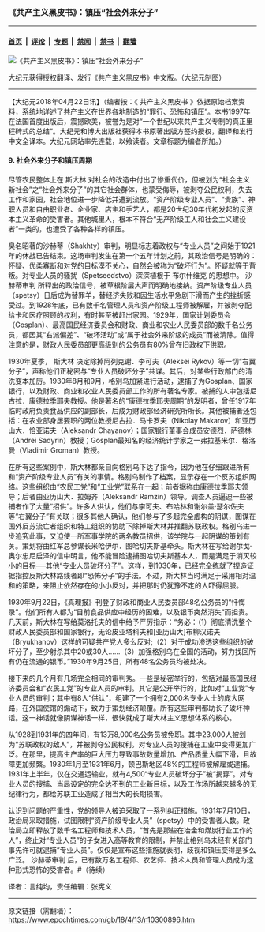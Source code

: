 ### 《共产主义黑皮书》：镇压“社会外来分子”

---

#### [首页](../../../..?n10300896) &nbsp;|&nbsp; [评论](../../../../../epoch-comment?n10300896) &nbsp;|&nbsp; [专题](../../../../../epoch-special?n10300896) &nbsp;|&nbsp; [禁闻](../../../../../epoch-news?n10300896) &nbsp;|&nbsp; [禁书](../../../../../books?n10300896) &nbsp;|&nbsp; [翻墙](https://github.com/gfw-breaker/nogfw/blob/master/README.md?n10300896)


<div><img alt="《共产主义黑皮书》：镇压“社会外来分子”" class="attachment-djy_600_400 size-djy_600_400 wp-post-image" src="https://i.epochtimes.com/assets/uploads/2017/12/dcbb5ad1ea37934a168afd29d68d142e-600x400.jpg"/>
<div class="caption">
 <p>
  大纪元获得授权翻译、发行《共产主义黑皮书》中文版。（大纪元制图）
 </p>
</div></div><hr/><div class="post_content" id="artbody" itemprop="articleBody">
 <!-- article content begin -->
 <p>
  【大纪元2018年04月22日讯】（编者按：《
  <ok href="https://www.epochtimes.com/gb/tag/%E5%85%B1%E4%BA%A7%E4%B8%BB%E4%B9%89%E9%BB%91%E7%9A%AE%E4%B9%A6.html">
   共产主义黑皮书
  </ok>
  》依据原始档案资料，系统地详述了共产主义在世界各地制造的“罪行、恐怖和镇压”。本书1997年在法国首度出版后，震撼欧美，被誉为是对“一个世纪以来共产主义专制的真正里程碑式的总结”。大纪元和博大出版社获得本书原著出版方签约授权，翻译和发行中文全译本。大纪元网站率先连载，以飨读者。文章标题为编者所加。）
 </p>
 <h4>
  9. 社会外来分子和镇压周期
 </h4>
 <p>
  尽管农民整体上在
  <ok href="https://www.epochtimes.com/gb/tag/%E6%96%AF%E5%A4%A7%E6%9E%97.html">
   斯大林
  </ok>
  对社会的改造中付出了惨重代价，但被划为“社会主义新社会”之“社会外来分子”的其它社会群体，也蒙受侮辱，被剥夺公民权利，失去工作和家园，社会地位进一步降低并遭到流放。“资产阶级专业人员”、“贵族”、神职人员和自由职业者、企业家、店主和手艺人，都是20世纪30年代初发起的反资本主义革命的受害者。其他城里人，根本不符合“无产阶级工人和社会主义建设者”一类的，也遭受了各种各样的镇压。
 </p>
 <p>
  臭名昭著的沙赫蒂（Shakhty）审判，明显标志着政权与“专业人员”之间始于1921年的休战已告结束。这场审判发生在第一个五年计划之前，其政治信号是明确的：怀疑、优柔寡断和对党的目标漠不关心，自然会被称为“破坏行为”。怀疑就等于背叛。对专业人员的骚扰（Spetseedstvo）深深植根于
  <ok href="https://www.epochtimes.com/gb/tag/%E5%B8%83%E5%B0%94%E4%BB%80%E7%BB%B4%E5%85%8B.html">
   布尔什维克
  </ok>
  的思想中。
  <ok href="https://www.epochtimes.com/gb/tag/%E6%B2%99%E8%B5%AB%E8%92%82%E5%AE%A1%E5%88%A4.html">
   沙赫蒂审判
  </ok>
  所释出的政治信号，被草根阶层大声而明确地接纳。资产阶级专业人员（spetsy）日后成为替罪羊，替经济失败和因生活水平急剧下滑而产生的挫折感受过。到1928年底，已有数千名管理人员和资产阶级工程师被解雇，并被剥夺配给卡和医疗照顾的权利，有时甚至被赶出家园。1929年，国家计划委员会（Gosplan）、最高国民经济委员会和财政、商业和农业人民委员部的数千名公务员，都因其“右派偏差”、“破坏活动”或“属于社会外来阶级的成员”而被清除。值得注意的是，财政人民委员部更高级别的公务员有80%曾在旧政权下供职。
 </p>
 <p>
  1930年夏季，
  <ok href="https://www.epochtimes.com/gb/tag/%E6%96%AF%E5%A4%A7%E6%9E%97.html">
   斯大林
  </ok>
  决定除掉阿列克谢．李可夫（Aleksei Rykov）等一切“右翼分子”，声称他们正秘密与“专业人员破坏分子”共谋。其后，对某些行政部门的清洗变本加厉。1930年8月和9月，格别乌加紧进行活动，逮捕了为Gosplan、国家银行，以及财政、商业和农业人民委员部工作的所有著名专家。被捕的人中包括尼古拉．康德拉季耶夫教授。他是著名的“康德拉季耶夫周期”的发明者，曾任1917年临时政府负责食品供应的副部长，后成为财政部经济研究所所长。其他被捕者还包括：在农业部身居要职的两位教授尼古拉．马卡罗夫（Nikolay Makarov）和亚历山大．恰亚诺夫（Aleksandr Chayanov）；国家银行董事会成员安德烈．萨德林（Andrei Sadyrin）教授；Gosplan最知名的经济统计学家之一弗拉基米尔．格洛曼（Vladimir Groman）教授。
 </p>
 <p>
  在所有这些案例中，斯大林都亲自向格别乌下达了指令，因为他在仔细跟进所有和“资产阶级专业人员”有关的事情。格别乌制作了档案，显示存在一个反苏组织网络。这些组织由“农民工党”和“工业党”联系在一起；前者据称由康德拉季耶夫领导；后者由亚历山大．拉姆齐（Aleksandr Ramzin）领导。调查人员逼迫一些被捕者作了大量“招供”。许多人供认，他们与李可夫、布哈林和谢尔盖‧瑟尔佐夫等“右翼分子”有关联；很多其他人确认，他们参与了多起完全虚构的阴谋，图谋在国外反苏流亡者组织和特工组织的协助下除掉斯大林并推翻苏联政权。格别乌进一步追究此事，又迫使一所军事学院的两名教员招供，该学院与一起阴谋的策划有关。策划将由红军总参谋长米哈伊尔．图哈切夫斯基牵头。斯大林在写给谢尔戈‧奥尔忠尼启泽的信中明言，他不能冒险逮捕图哈切夫斯基本人，而是满足于消灭较小的目标──其他“专业人员破坏分子”。这样，到1930年，已经完全练就了捏造证据指控反斯大林路线者即“恐怖分子”的手法。不过，斯大林当时满足于采用相对温和的策略，来阻止依然存在的小小反对，并把那时仍犹豫不定的人吓得屈服。
 </p>
 <p>
  1930年9月22日，《真理报》刊登了财政和商业人民委员部48名公务员的“忏悔录”。他们所有人都为“目前食品供应中经历的困难，以及银币突然消失”而担责。几天前，斯大林在写给莫洛托夫的信中给予严厉指示：“务必：（1）彻底清洗整个财政人民委员部和国家银行，无论皮亚塔科夫和[亚历山大]布柳汉诺夫（Bryukhanov）这样的可疑共产党人多么反对;（2）对于成功渗透这些组织的破坏分子，至少射杀其中20或30人……（3）加强格别乌在全国的活动，努力找回所有仍在流通的银币。”1930年9月25日，所有48名公务员均被处决。
 </p>
 <p>
  接下来的几个月有几场完全相同的审判秀。一些是秘密举行的，包括对最高国民经济委员会和“农民工党”的专业人员的审判。其它是公开举行的，比如对“工业党”专业人员的审判；其中有8人“供认”，组建了一个拥有2,000名专业人士的庞大网路，在外国使馆的煽动下，致力于策划经济颠覆。所有这些审判都助长了破坏神话。这一神话就像阴谋神话一样，很快就成了斯大林主义思想体系的核心。
 </p>
 <p>
  从1928到1931年的四年间，有13万8,000名公务员被免职。其中23,000人被划为“苏联政权的敌人”，并被剥夺公民权利。对专业人员的搜捕在工业中变得更加广泛。在那里，提高生产率的巨大压力导致事故数量增加、产品质量大幅下滑，且故障更加频繁。1930年1月至1931年6月，顿巴斯地区48%的工程师被解雇或逮捕。1931年上半年，仅在交通运输业，就有4,500“专业人员破坏分子”被“揭穿”。对专业人员的搜捕、当局设定的完全达不到的工业新目标，以及工作场所越来越多的无纪律行为，都给苏联工业造成了相当大的长期损害。
 </p>
 <p>
  认识到问题的严重性，党的领导人被迫采取了一系列纠正措施。1931年7月10日，政治局采取措施，试图限制“资产阶级专业人员”（spetsy）中的受害者人数。政治局立即释放了数千名工程师和技术人员，“首先是那些在冶金和煤炭行业工作的人”，终止对“专业人员”的子女进入高等教育的限制，并禁止格别乌未经有关部门事先许可就逮捕“专业人员”。仅仅是宣布这些措施就表明，歧视和镇压变得是多么广泛。
  <ok href="https://www.epochtimes.com/gb/tag/%E6%B2%99%E8%B5%AB%E8%92%82%E5%AE%A1%E5%88%A4.html">
   沙赫蒂审判
  </ok>
  后，已有数万名工程师、农艺师、技术人员和管理人员成为这种形式恐怖的受害者。#（待续）
 </p>
 <p>
  译者：言纯均，责任编辑：张宪义
 </p>
 <!-- article content end -->
 <div id="below_article_ad">
 </div>
</div>


---

原文链接（需翻墙）：https://www.epochtimes.com/gb/18/4/13/n10300896.htm